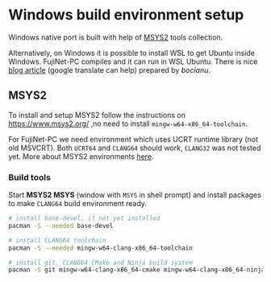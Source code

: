 # Windows build environment setup

Windows native port is built with help of [MSYS2](https://www.msys2.org/) tools collection.

Alternatively, on Windows it is possible to install WSL to get Ubuntu inside Windows. FujiNet-PC compiles and it can run in WSL Ubuntu. There is nice [blog article](https://bocianu.atari.pl/blog/fujinetinaltirra) (google translate can help) prepared by *bocianu*.

## MSYS2

To install and setup MSYS2 follow the instructions on https://www.msys2.org/ ,no need to install `mingw-w64-x86_64-toolchain`.

For FujiNet-PC we need environment which uses UCRT runtime library (not old MSVCRT). Both `UCRT64` and `CLANG64` should work, `CLANG32` was not tested yet. More about MSYS2 environments [here](https://www.msys2.org/docs/environments/).


### Build tools

Start **MSYS2 MSYS** (window with `MSYS` in shell prompt) and install packages to make `CLANG64` build environment ready.

```sh
# install base-devel, if not yet installed
pacman -S --needed base-devel

# install CLANG64 toolchain
pacman -S --needed mingw-w64-clang-x86_64-toolchain

# install git, CLANG64 CMake and Ninja build system
pacman -S git mingw-w64-clang-x86_64-cmake mingw-w64-clang-x86_64-ninja
```
